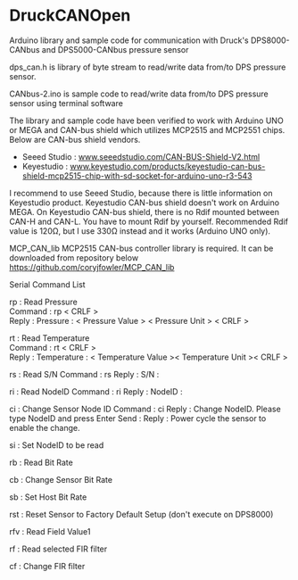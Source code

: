 # DruckCANOpen
Arduino library and sample code for communication with Druck's DPS8000-CANbus and DPS5000-CANbus pressure sensor

dps_can.h is library of byte stream to read/write data from/to DPS pressure sensor.

CANbus-2.ino is sample code to read/write data from/to DPS pressure sensor using terminal software

The library and sample code have been verified to work with Arduino UNO or MEGA and CAN-bus shield which utilizes MCP2515 and MCP2551 chips.
Below are CAN-bus shield vendors.
- Seeed Studio : www.seeedstudio.com/CAN-BUS-Shield-V2.html
- Keyestudio : www.keyestudio.com/products/keyestudio-can-bus-shield-mcp2515-chip-with-sd-socket-for-arduino-uno-r3-543

I recommend to use Seeed Studio, because there is little information on Keyestudio product. Keyestudio CAN-bus shield doesn't work on Arduino MEGA.
On Keyestudio CAN-bus shield, there is no Rdif mounted between CAN-H and CAN-L. You have to mount Rdif by yourself. 
Recommended Rdif value is 120Ω, but I use 330Ω instead and it works (Arduino UNO only).

MCP_CAN_lib MCP2515 CAN-bus controller library is required. It can be downloaded from repository below
https://github.com/coryjfowler/MCP_CAN_lib

Serial Command List

rp : Read Pressure<br>
Command : rp &lt; CRLF &gt; <br>
Reply : Pressure : &lt; Pressure Value &gt; &lt; Pressure Unit &gt; &lt; CRLF &gt;

rt : Read Temperature<br>
Command : rt &lt; CRLF &gt; <br>
Reply : Temperature : &lt; Temperature Value &gt;&lt; Temperature Unit &gt;&lt; CRLF &gt;

rs : Read S/N
Command : rs<CRLF>
Reply : S/N : <Serial Number><CRLF>

ri : Read NodeID
Command : ri<CRLF>
Reply : NodeID : <NodeID><CRLF>

ci : Change Sensor Node ID
Command : ci<CRLF>
Reply : Change NodeID. Please type NodeID and press Enter
Send : <NodeID><CRLF>
Reply : Power cycle the sensor to enable the change.
  
si : Set NodeID to be read

rb : Read Bit Rate

cb : Change Sensor Bit Rate

sb : Set Host Bit Rate

rst : Reset Sensor to Factory Default Setup (don't execute on DPS8000)

rfv : Read Field Value1

rf : Read selected FIR filter

cf : Change FIR filter
